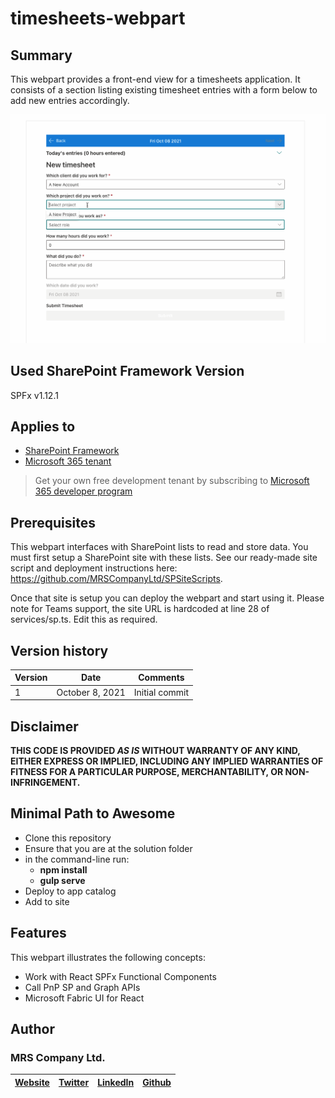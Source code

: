 # timesheets-webpart

## Summary

This webpart provides a front-end view for a timesheets application. It consists of a section listing existing timesheet entries with a form below
to add new entries accordingly.

![Screen gif](screens/timesheets-webpart.gif)

## Used SharePoint Framework Version

SPFx v1.12.1

## Applies to

- [SharePoint Framework](https://aka.ms/spfx)
- [Microsoft 365 tenant](https://docs.microsoft.com/en-us/sharepoint/dev/spfx/set-up-your-developer-tenant)

> Get your own free development tenant by subscribing to [Microsoft 365 developer program](http://aka.ms/o365devprogram)

## Prerequisites

This webpart interfaces with SharePoint lists to read and store data. You must first setup a SharePoint site with these lists. See our ready-made
site script and deployment instructions here: https://github.com/MRSCompanyLtd/SPSiteScripts.

Once that site is setup you can deploy the webpart and start using it. Please note for Teams support, the site URL is hardcoded at line 28 of services/sp.ts. Edit this as required.

## Version history

Version|Date|Comments
-------|----|--------
1 | October 8, 2021 | Initial commit

## Disclaimer

**THIS CODE IS PROVIDED *AS IS* WITHOUT WARRANTY OF ANY KIND, EITHER EXPRESS OR IMPLIED, INCLUDING ANY IMPLIED WARRANTIES OF FITNESS FOR A PARTICULAR PURPOSE, MERCHANTABILITY, OR NON-INFRINGEMENT.**

## Minimal Path to Awesome

- Clone this repository
- Ensure that you are at the solution folder
- in the command-line run:
  - **npm install**
  - **gulp serve**
- Deploy to app catalog
- Add to site

## Features

This webpart illustrates the following concepts:

- Work with React SPFx Functional Components
- Call PnP SP and Graph APIs
- Microsoft Fabric UI for React

## Author

### MRS Company Ltd.

[Website](https://mrscompany.com)|[Twitter](https://twitter.com/_MRSCompanyLtd)|[LinkedIn](https://www.linkedin.com/company/m-r-s--company-ltd-/)|[Github](https://github.com/MRSCompanyLtd)
-------|-------|--------|------|